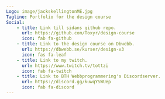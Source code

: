 ```yaml
---
Logo: image/jackskellingtonME.jpg
Tagline: Portfolio for the design course
Social:
    - title: Link till sidans github repo.
      url: https://github.com/Toxyr/design-course
      icon: fab fa-github
    - title: Link to the design course on Dbwebb.
      url: https://dbwebb.se/kurser/design-v3
      icon: fas fa-leaf
    - title: Link to my twitch.
      url: https://www.twitch.tv/tottzi
      icon: fab fa-twitch
    - title: Link to BTH Webbprogrammering's Discordserver.
      url: https://discord.gg/kuwqYSWUep
      icon: fab fa-discord
---
```


